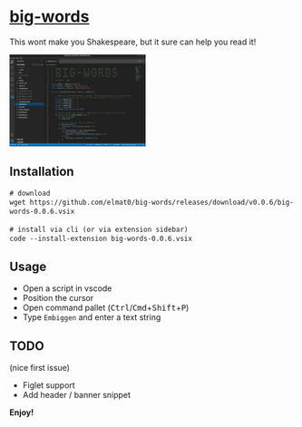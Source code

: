 # [big-words](https://github.com/elmat0/big-words.git)

This wont make you Shakespeare, but it sure can help you read it!

<img src="screenshot.jpg"
  alt="minimap"
  id="minimap"
  width="240"
/>

## Installation
```
# download
wget https://github.com/elmat0/big-words/releases/download/v0.0.6/big-words-0.0.6.vsix

# install via cli (or via extension sidebar)
code --install-extension big-words-0.0.6.vsix
```

## Usage
* Open a script in vscode 
* Position the cursor 
* Open command pallet (<kbd>Ctrl</kbd>/<kbd>Cmd</kbd>+<kbd>Shift</kbd>+<kbd>P</kbd>)
* Type `Embiggen` and enter a text string

## TODO
(nice first issue)
* Figlet support
* Add header / banner snippet

**Enjoy!**
